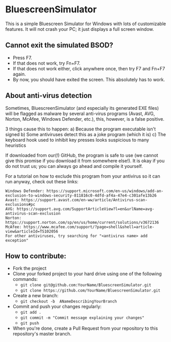 # BluescreenSimulator
This is a simple Bluescreen Simulator for Windows with lots of customizable features. It will not crash your PC; it just displays a full screen window.

## Cannot exit the simulated BSOD?

- Press F7.
- If that does not work, try Fn+F7.
- If that does not work either, click anywhere once, then try F7 and Fn+F7 again.
- By now, you should have exited the screen. This absolutely has to work.

## About anti-virus detection

Sometimes, BluescreenSimulator (and especially its generated EXE files) will be flagged as malware by several anti-virus programs (Avast, AVG, Norton, McAfee, Windows Defender, etc.), this, however, is a false positive.

3 things cause this to happen:
a) Because the program executable isn't signed
b) Some antiviruses detect this as a joke program (which it is)
c) The keyboard hook used to inhibit key presses looks suspicious to many heuristics

If downloaded from our(!) GitHub, the program is safe to use (we cannot give this promise if you download it from somewhere else!). It is okay if you do not trust us; you can always go ahead and compile it yourself.

For a tutorial on how to exclude this program from your antivirus so it can run anyway, check out these links:

    Windows Defender: https://support.microsoft.com/en-us/windows/add-an-exclusion-to-windows-security-811816c0-4dfd-af4a-47e4-c301afe13b26
    Avast: https://support.avast.com/en-ww/article/Antivirus-scan-exclusions#pc
    AVG: https://support.avg.com/SupportArticleView?l=en&urlName=avg-antivirus-scan-exclusion
    Norton: https://support.norton.com/sp/en/us/home/current/solutions/v3672136
    McAfee: https://www.mcafee.com/support/?page=shell&shell=article-view&articleId=TS102056
    For other antiviruses, try searching for "<antivirus name> add exception"

## How to contribute:
- Fork the project
- Clone your forked project to your hard drive using one of the following commands:
	-  `git clone git@github.com:YourName/BluescreenSimulator.git`
	-  `git clone https://github.com/YourName/BluescreenSimulator.git`
- Create a new branch:
	- `git checkout -b  ANameDescribingYourBranch`
- Commit and push your changes regularly:
	- `git add .`
	- `git commit -m "Commit message explaining your changes"`
	- `git push`
- When you're done, create a Pull Request from your repository to this repository's master branch.
